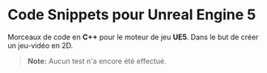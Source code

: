 # Code Snippets pour Unreal Engine 5

Morceaux de code en **C++** pour le moteur de jeu **UE5**.
Dans le but de créer un jeu-vidéo en 2D.

> **Note:** Aucun test n'a encore été effectué.